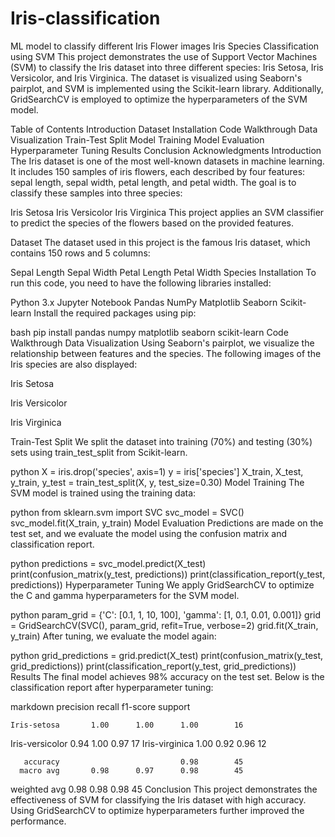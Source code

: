 # Iris-classification
ML model to classify different Iris Flower images
Iris Species Classification using SVM
This project demonstrates the use of Support Vector Machines (SVM) to classify the Iris dataset into three different species: Iris Setosa, Iris Versicolor, and Iris Virginica. The dataset is visualized using Seaborn's pairplot, and SVM is implemented using the Scikit-learn library. Additionally, GridSearchCV is employed to optimize the hyperparameters of the SVM model.

Table of Contents
Introduction
Dataset
Installation
Code Walkthrough
Data Visualization
Train-Test Split
Model Training
Model Evaluation
Hyperparameter Tuning
Results
Conclusion
Acknowledgments
Introduction
The Iris dataset is one of the most well-known datasets in machine learning. It includes 150 samples of iris flowers, each described by four features: sepal length, sepal width, petal length, and petal width. The goal is to classify these samples into three species:

Iris Setosa
Iris Versicolor
Iris Virginica
This project applies an SVM classifier to predict the species of the flowers based on the provided features.

Dataset
The dataset used in this project is the famous Iris dataset, which contains 150 rows and 5 columns:

Sepal Length
Sepal Width
Petal Length
Petal Width
Species
Installation
To run this code, you need to have the following libraries installed:

Python 3.x
Jupyter Notebook
Pandas
NumPy
Matplotlib
Seaborn
Scikit-learn
Install the required packages using pip:

bash
pip install pandas numpy matplotlib seaborn scikit-learn
Code Walkthrough
Data Visualization
Using Seaborn's pairplot, we visualize the relationship between features and the species. The following images of the Iris species are also displayed:

Iris Setosa


Iris Versicolor


Iris Virginica


Train-Test Split
We split the dataset into training (70%) and testing (30%) sets using train_test_split from Scikit-learn.

python
X = iris.drop('species', axis=1)
y = iris['species']
X_train, X_test, y_train, y_test = train_test_split(X, y, test_size=0.30)
Model Training
The SVM model is trained using the training data:

python
from sklearn.svm import SVC
svc_model = SVC()
svc_model.fit(X_train, y_train)
Model Evaluation
Predictions are made on the test set, and we evaluate the model using the confusion matrix and classification report.

python
predictions = svc_model.predict(X_test)
print(confusion_matrix(y_test, predictions))
print(classification_report(y_test, predictions))
Hyperparameter Tuning
We apply GridSearchCV to optimize the C and gamma hyperparameters for the SVM model.

python
param_grid = {'C': [0.1, 1, 10, 100], 'gamma': [1, 0.1, 0.01, 0.001]}
grid = GridSearchCV(SVC(), param_grid, refit=True, verbose=2)
grid.fit(X_train, y_train)
After tuning, we evaluate the model again:

python
grid_predictions = grid.predict(X_test)
print(confusion_matrix(y_test, grid_predictions))
print(classification_report(y_test, grid_predictions))
Results
The final model achieves 98% accuracy on the test set. Below is the classification report after hyperparameter tuning:

markdown
                 precision    recall  f1-score   support

    Iris-setosa       1.00      1.00      1.00        16
Iris-versicolor       0.94      1.00      0.97        17
 Iris-virginica       1.00      0.92      0.96        12

       accuracy                           0.98        45
      macro avg       0.98      0.97      0.98        45
   weighted avg       0.98      0.98      0.98        45
Conclusion
This project demonstrates the effectiveness of SVM for classifying the Iris dataset with high accuracy. Using GridSearchCV to optimize hyperparameters further improved the performance.
